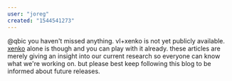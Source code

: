 ```yaml
---
user: "joreg"
created: "1544541273"
---
```


@qbic you haven't missed anything. vl+xenko is not yet publicly available. [xenko](https://xenko.com/) alone is though and you can play with it already. these articles are merely giving an insight into our current research so everyone can know what we're working on. but please best keep following this blog to be informed about future releases.
